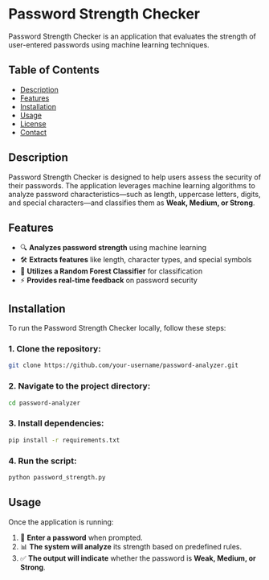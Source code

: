 # Password Strength Checker

Password Strength Checker is an application that evaluates the strength of user-entered passwords using machine learning techniques.

## Table of Contents
- [Description](#description)
- [Features](#features)
- [Installation](#installation)
- [Usage](#usage)
- [License](#license)
- [Contact](#contact)

## Description
Password Strength Checker is designed to help users assess the security of their passwords. The application leverages machine learning algorithms to analyze password characteristics—such as length, uppercase letters, digits, and special characters—and classifies them as **Weak, Medium, or Strong**.

## Features
- 🔍 **Analyzes password strength** using machine learning
- 🛠 **Extracts features** like length, character types, and special symbols
- 🌲 **Utilizes a Random Forest Classifier** for classification
- ⚡ **Provides real-time feedback** on password security

## Installation
To run the Password Strength Checker locally, follow these steps:

### **1. Clone the repository:**
```sh
git clone https://github.com/your-username/password-analyzer.git
```

### **2. Navigate to the project directory:**
```sh
cd password-analyzer
```

### **3. Install dependencies:**
```sh
pip install -r requirements.txt
```

### **4. Run the script:**
```sh
python password_strength.py
```

## Usage
Once the application is running:

1. 🔑 **Enter a password** when prompted.
2. 📊 **The system will analyze** its strength based on predefined rules.
3. ✅ **The output will indicate** whether the password is **Weak, Medium, or Strong**.
